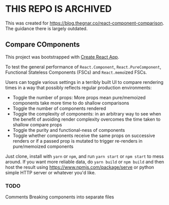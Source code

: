 # THIS REPO IS ARCHIVED

This was created for https://blog.thegnar.co/react-component-comparison.
The guidance there is largely outdated.

## Compare COmponents

This project was bootstrapped with [Create React App](https://github.com/facebook/create-react-app).

To test the general performance of `React.Component`, `React.PureComponent`,
Functional Stateless Components (FSCs) and `React.memo`ized FSCs.

Users can toggle various settings in a terribly built UI to compare rendering times in a way that
possibly reflects regular production environments:

* Toggle the number of props: More props mean pure/memoized components take more time to
do shallow comparisons
* Toggle the number of components rendered
* Toggle the complexity of components: in an arbitrary way to see when the benefit of avoiding
render complexity overcomes the time taken to shallow compare props
* Toggle the purity and functional-ness of components
* Toggle whether components receive the same props on successive renders or if a passed prop is
mutated to trigger re-renders in pure/memoized components

Just clone, install with `yarn` or `npm`, and run `yarn start` or `npm start` to mess around.
If you want more reliable data, do `yarn build` or `npm build` and then host the result using
https://www.npmjs.com/package/serve or python simple HTTP server or whatever you'd like.

### TODO
Comments
Breaking components into separate files
